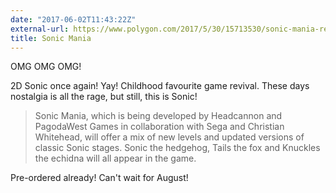 ```yaml
---
date: "2017-06-02T11:43:22Z"
external-url: https://www.polygon.com/2017/5/30/15713530/sonic-mania-release-date-switch-ps4-xbox-one-pc
title: Sonic Mania
---
```


OMG OMG OMG!

2D Sonic once again! Yay! Childhood favourite game revival. These days nostalgia is all the rage, but still, this is Sonic!

> Sonic Mania, which is being developed by Headcannon and PagodaWest Games in collaboration with Sega and Christian Whitehead, will offer a mix of new levels and updated versions of classic Sonic stages. Sonic the hedgehog, Tails the fox and Knuckles the echidna will all appear in the game.

Pre-ordered already! Can't wait for August!
